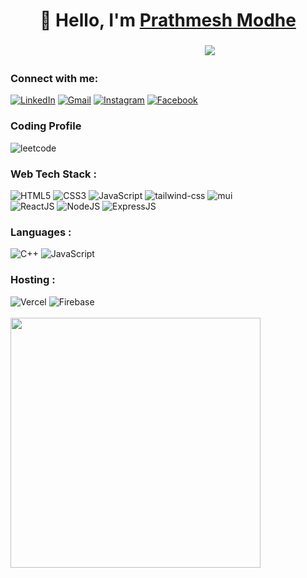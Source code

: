<h1 align="center">👋 Hello, I'm <a href="https://www.linkedin.com/in/pmodhe2001/" target="_blank"> Prathmesh Modhe </a></h1>
<h3 align="center"> &emsp;&emsp;&emsp;&emsp;&emsp;&emsp;&emsp;&emsp; <img src="https://readme-typing-svg.herokuapp.com?color=0357F7&lines=React.js+Developer+%3A)" /> </h3>

<!--
🌱 Learning Never Stops 🚀

- 💬 Major Skills **Front-End Development**
-->
<!--
- 👨‍💻 Check out my personal portfolio : **<a href=" " target="_blank">Portfolio</a>**
-->


<h3 align="left">Connect with me:</h3>
<div align="left">
  <a href="https://www.linkedin.com/in/pmodhe2001/"><img alt="LinkedIn" src="https://img.shields.io/badge/linkedin-%230077B5.svg?style=for-the-badge&logo=linkedin&logoColor=white"/></a>
  <a href="mailto:pmodhe19@gmail.com"><img alt="Gmail" src="https://img.shields.io/badge/Gmail-D14836?style=for-the-badge&logo=gmail&logoColor=white"/></a>
   <a href="https://www.instagram.com/pmodhe_09"><img alt="Instagram" src="https://img.shields.io/badge/Instagram-E4405F?style=for-the-badge&logo=instagram&logoColor=white"/></a>
  <a href="https://www.facebook.com/prathmesh.modhe.16"><img alt="Facebook" src="https://img.shields.io/badge/Facebook-2CA5E0?style=for-the-badge&logo=facebook&logoColor=white" /></a>
</div>
<h3 align="left">Coding Profile</h3>
  <div align="left">
    <img href="https://leetcode.com/PModhe_09" src="https://img.shields.io/badge/LeetCode-000000?style=for-the-badge&logo=LeetCode&logoColor=#d16c06" alt="leetcode" />
  </div>
<h3 align="left">Web Tech Stack :</h3>
<div align="left">
<img alt="HTML5" src="https://img.shields.io/badge/html5-%23E34F26.svg?style=for-the-badge&logo=html5&logoColor=white"/>
<img alt="CSS3" src="https://img.shields.io/badge/css3-%23039BE5.svg?style=for-the-badge&logo=css3&logoColor=white"/> 
<img alt="JavaScript" src="https://img.shields.io/badge/javascript-%23323330.svg?style=for-the-badge&logo=javascript&logoColor=%23F7DF1E"/> 
<!-- <img alt="Bootstrap" src="https://img.shields.io/badge/bootstrap-%23563D7C.svg?style=for-the-badge&logo=bootstrap&logoColor=white"/> -->
<img alt="tailwind-css" src="https://img.shields.io/badge/tailwindcss-%2338B2AC.svg?style=for-the-badge&logo=tailwind-css&logoColor=white"/>
<img alt="mui" src="https://img.shields.io/badge/Material%20UI-%231572B6?style=for-the-badge&logo=mui&logoColor=white"/>
<br>
<img alt="ReactJS" src="https://img.shields.io/badge/React JS-%2320232a.svg?style=for-the-badge&logo=react&logoColor=%2361DAFB"/>
<img alt="NodeJS" src="https://img.shields.io/badge/Node JS-%2343853D?style=for-the-badge&logo=node&logoColor=white"/>
<img alt="ExpressJS" src="https://img.shields.io/badge/Express JS-000000?style=for-the-badge&logo=express&logoColor=white"/>
<!-- <img alt="ViteJS" src="https://img.shields.io/badge/Vite JS-%23430098.svg?style=for-the-badge&logo=vite&logoColor=white"/>
<img alt="Docker" src="https://img.shields.io/badge/Docker-007FFF?style=for-the-badge&logo=docker&logoColor=white"/> -->
</div>

<h3 align="left">Languages :</h3>
<div align="left">
  <img alt="C++" src="https://img.shields.io/badge/C%2B%2B-00599C?style=for-the-badge&logo=c%2B%2B&logoColor=white"/>
  <img alt="JavaScript" src="https://img.shields.io/badge/javascript-%23323330.svg?style=for-the-badge&logo=javascript&logoColor=%23F7DF1E"/> 
</div>

<!--
<h3 align="left">Databases :</h3>
<div align="left">
  <img alt="MongoDB" src ="https://img.shields.io/badge/MongoDB-4EA94B?style=for-the-badge&logo=mongodb&logoColor=white"/>
  <img alt="MySQL" src="https://img.shields.io/badge/mysql-42759C.svg?style=for-the-badge&logo=mysql&logoColor=white"/>
</div>
-->

<h3 align="left">Hosting :</h3>
<div align="left">
  <img alt="Vercel" src="https://img.shields.io/badge/vercel-%23000000.svg?style=for-the-badge&logo=vercel&logoColor=white"/>
  <img alt="Firebase" src="https://img.shields.io/badge/firebase-FF9900.svg?style=for-the-badge&logo=firebase&logoColor=white"/>
</div>  <br/>

<a href="https://github.com/PModhe09">
  <img align="center" width="400" src="https://github-readme-stats.vercel.app/api/top-langs/?username=PModhe09&theme=dark&hide_langs_below=1" />
</a>
<!-- <a href="https://github.com/PModhe09">
  <img align="center" width="400" src="https://github-readme-stats.vercel.app/api?username=PModhe09&show_icons=true&theme=dark" />
</a> 
<div>
  <h1>My Projects</h1>
  <p><strong><a href="https://amitdev244245.github.io/calculator">Live</a> &nbsp; <a href="https://github.com/amitdev244245/calculator">Repo</a> &emsp; Calculator</strong></p>
  <p><strong><a href="https://amitdev244245.github.io/movie-app">Live</a> &nbsp; <a href="https://github.com/amitdev244245/movie-app">Repo</a> &emsp; MovieApp</strong></p>
-->
